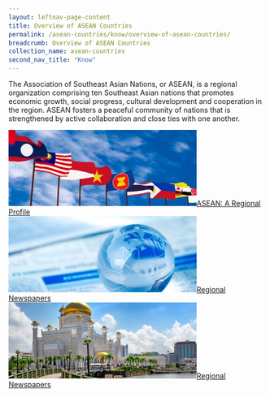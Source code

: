 ```yaml
---
layout: leftnav-page-content
title: Overview of ASEAN Countries
permalink: /asean-countries/know/overview-of-asean-countries/
breadcrumb: Overview of ASEAN Countries
collection_name: asean-countries
second_nav_title: "Know"
---
```


The Association of Southeast Asian Nations, or ASEAN, is a regional organization comprising ten Southeast Asian nations that promotes economic growth, social progress, cultural development and cooperation in the region. ASEAN fosters a peaceful community of nations that is strengthened by active collaboration and close ties with one another.

<div class="overview-asean">
	<div class="row is-multiline">
		<div class="col is-one-third-desktop is-one-third-tablet">
			<a href="/asean/know/overview/asean-a-regional-profile/"><img src="/images/asean-countries/ASEAN-main-page-banner-370x150.jpg" alt="ASEAN - A Regional Profile"></img>ASEAN: A Regional Profile</a>
		</div>
		<div class="col is-one-third-desktop is-one-third-tablet">
			<a href="/asean/know/overview/regional-newspapers/"><img src="/images/asean-countries/Regional-Newspapers-1-370x150.jpg" alt="Regional Newspapers"></img>Regional Newspapers</a>
		</div>
		<div class="col is-one-third-desktop is-one-third-tablet">
			<a href=""><img src="/images/asean-countries/Brunei-Snapshot-370x150.jpg" alt="Brunei: A Country Profile"></img>Regional Newspapers</a>
		</div>
	</div>
</div>
